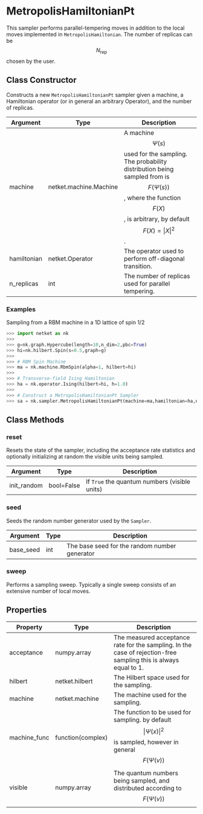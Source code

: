 # MetropolisHamiltonianPt
This sampler performs parallel-tempering moves in addition to
 the local moves implemented in `MetropolisHamiltonian`.
 The number of replicas can be $$ N_{\mathrm{rep}} $$ chosen by the user.

## Class Constructor
Constructs a new ``MetropolisHamiltonianPt`` sampler given a machine,
a Hamiltonian operator (or in general an arbitrary Operator), and the
number of replicas.

| Argument  |         Type         |                                                                                     Description                                                                                     |
|-----------|----------------------|-------------------------------------------------------------------------------------------------------------------------------------------------------------------------------------|
|machine    |netket.machine.Machine|A machine $$\Psi(s)$$ used for the sampling. The probability distribution being sampled from is $$F(\Psi(s))$$, where the function $$F(X)$$, is arbitrary, by default $$F(X)=\|X\|^2$$.|
|hamiltonian|netket.Operator       |The operator used to perform off-diagonal transition.                                                                                                                                |
|n_replicas |int                   |The number of replicas used for parallel tempering.                                                                                                                                  |

### Examples
Sampling from a RBM machine in a 1D lattice of spin 1/2

```python
>>> import netket as nk
>>>
>>> g=nk.graph.Hypercube(length=10,n_dim=2,pbc=True)
>>> hi=nk.hilbert.Spin(s=0.5,graph=g)
>>>
>>> # RBM Spin Machine
>>> ma = nk.machine.RbmSpin(alpha=1, hilbert=hi)
>>>
>>> # Transverse-field Ising Hamiltonian
>>> ha = nk.operator.Ising(hilbert=hi, h=1.0)
>>>
>>> # Construct a MetropolisHamiltonianPt Sampler
>>> sa = nk.sampler.MetropolisHamiltonianPt(machine=ma,hamiltonian=ha,n_replicas=10)

```



## Class Methods 
### reset
Resets the state of the sampler, including the acceptance rate statistics
and optionally initializing at random the visible units being sampled.

| Argument  |   Type   |                  Description                  |
|-----------|----------|-----------------------------------------------|
|init_random|bool=False|If ``True`` the quantum numbers (visible units)|

### seed
Seeds the random number generator used by the ``Sampler``.

|Argument |Type|                 Description                 |
|---------|----|---------------------------------------------|
|base_seed|int |The base seed for the random number generator|

### sweep
Performs a sampling sweep. Typically a single sweep
consists of an extensive number of local moves.



## Properties

|  Property  |                    Type                    |                                                                                          Description                                                                                          |
|------------|--------------------------------------------|-----------------------------------------------------------------------------------------------------------------------------------------------------------------------------------------------|
|acceptance  |         numpy.array                        | The measured acceptance rate for the sampling.         In the case of rejection-free sampling this is always equal to 1.                                                                      |
|hilbert     |         netket.hilbert                     | The Hilbert space used for the sampling.                                                                                                                                                      |
|machine     |         netket.machine                     | The machine used for the sampling.                                                                                                                                                            |
|machine_func|                           function(complex)| The function to be used for sampling.                                        by default $$\|\Psi(x)\|^2$$ is sampled,                                        however in general $$F(\Psi(v))$$  |
|visible     |                       numpy.array          | The quantum numbers being sampled,                        and distributed according to $$F(\Psi(v))$$                                                                                         |
